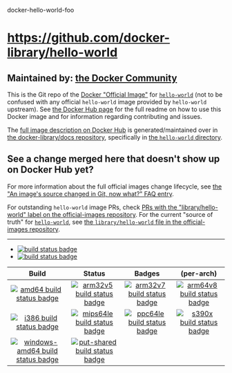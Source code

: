 docker-hello-world-foo
# https://github.com/docker-library/hello-world

## Maintained by: [the Docker Community](https://github.com/docker-library/hello-world)

This is the Git repo of the [Docker "Official Image"](https://github.com/docker-library/official-images#what-are-official-images) for [`hello-world`](https://hub.docker.com/_/hello-world/) (not to be confused with any official `hello-world` image provided by `hello-world` upstream). See [the Docker Hub page](https://hub.docker.com/_/hello-world/) for the full readme on how to use this Docker image and for information regarding contributing and issues.

The [full image description on Docker Hub](https://hub.docker.com/_/hello-world/) is generated/maintained over in [the docker-library/docs repository](https://github.com/docker-library/docs), specifically in [the `hello-world` directory](https://github.com/docker-library/docs/tree/master/hello-world).

## See a change merged here that doesn't show up on Docker Hub yet?

For more information about the full official images change lifecycle, see [the "An image's source changed in Git, now what?" FAQ entry](https://github.com/docker-library/faq#an-images-source-changed-in-git-now-what).

For outstanding `hello-world` image PRs, check [PRs with the "library/hello-world" label on the official-images repository](https://github.com/docker-library/official-images/labels/library%2Fhello-world). For the current "source of truth" for [`hello-world`](https://hub.docker.com/_/hello-world/), see [the `library/hello-world` file in the official-images repository](https://github.com/docker-library/official-images/blob/master/library/hello-world).

---

-	[![build status badge](https://img.shields.io/github/workflow/status/docker-library/hello-world/GitHub%20CI/master?label=GitHub%20CI)](https://github.com/docker-library/hello-world/actions?query=workflow%3A%22GitHub+CI%22+branch%3Amaster)
-	[![build status badge](https://img.shields.io/jenkins/s/https/doi-janky.infosiftr.net/job/update.sh/job/hello-world.svg?label=Automated%20update.sh)](https://doi-janky.infosiftr.net/job/update.sh/job/hello-world/)

| Build | Status | Badges | (per-arch) |
|:-:|:-:|:-:|:-:|
| [![amd64 build status badge](https://img.shields.io/jenkins/s/https/doi-janky.infosiftr.net/job/multiarch/job/amd64/job/hello-world.svg?label=amd64)](https://doi-janky.infosiftr.net/job/multiarch/job/amd64/job/hello-world/) | [![arm32v5 build status badge](https://img.shields.io/jenkins/s/https/doi-janky.infosiftr.net/job/multiarch/job/arm32v5/job/hello-world.svg?label=arm32v5)](https://doi-janky.infosiftr.net/job/multiarch/job/arm32v5/job/hello-world/) | [![arm32v7 build status badge](https://img.shields.io/jenkins/s/https/doi-janky.infosiftr.net/job/multiarch/job/arm32v7/job/hello-world.svg?label=arm32v7)](https://doi-janky.infosiftr.net/job/multiarch/job/arm32v7/job/hello-world/) | [![arm64v8 build status badge](https://img.shields.io/jenkins/s/https/doi-janky.infosiftr.net/job/multiarch/job/arm64v8/job/hello-world.svg?label=arm64v8)](https://doi-janky.infosiftr.net/job/multiarch/job/arm64v8/job/hello-world/) |
| [![i386 build status badge](https://img.shields.io/jenkins/s/https/doi-janky.infosiftr.net/job/multiarch/job/i386/job/hello-world.svg?label=i386)](https://doi-janky.infosiftr.net/job/multiarch/job/i386/job/hello-world/) | [![mips64le build status badge](https://img.shields.io/jenkins/s/https/doi-janky.infosiftr.net/job/multiarch/job/mips64le/job/hello-world.svg?label=mips64le)](https://doi-janky.infosiftr.net/job/multiarch/job/mips64le/job/hello-world/) | [![ppc64le build status badge](https://img.shields.io/jenkins/s/https/doi-janky.infosiftr.net/job/multiarch/job/ppc64le/job/hello-world.svg?label=ppc64le)](https://doi-janky.infosiftr.net/job/multiarch/job/ppc64le/job/hello-world/) | [![s390x build status badge](https://img.shields.io/jenkins/s/https/doi-janky.infosiftr.net/job/multiarch/job/s390x/job/hello-world.svg?label=s390x)](https://doi-janky.infosiftr.net/job/multiarch/job/s390x/job/hello-world/) |
| [![windows-amd64 build status badge](https://img.shields.io/jenkins/s/https/doi-janky.infosiftr.net/job/multiarch/job/windows-amd64/job/hello-world.svg?label=windows-amd64)](https://doi-janky.infosiftr.net/job/multiarch/job/windows-amd64/job/hello-world/) | [![put-shared build status badge](https://img.shields.io/jenkins/s/https/doi-janky.infosiftr.net/job/put-shared/job/light/job/hello-world.svg?label=put-shared)](https://doi-janky.infosiftr.net/job/put-shared/job/light/job/hello-world/) |

<!-- THIS FILE IS GENERATED BY https://github.com/docker-library/docs/blob/master/generate-repo-stub-readme.sh -->
